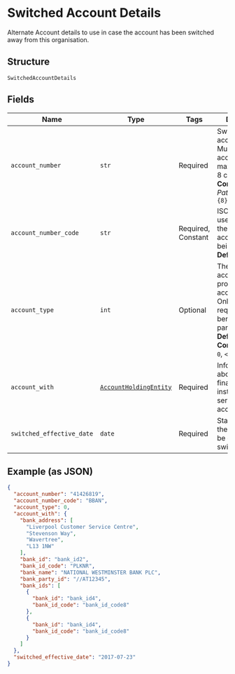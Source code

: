 
# Switched Account Details

Alternate Account details to use in case the account has been switched away from this organisation.

## Structure

`SwitchedAccountDetails`

## Fields

| Name | Type | Tags | Description |
|  --- | --- | --- | --- |
| `account_number` | `str` | Required | Switched account number. Must be a UK account number, maximum length 8 characters.<br>**Constraints**: *Pattern*: `^[0-9]{8}$` |
| `account_number_code` | `str` | Required, Constant | ISO 20022 code used to identify the type of account number being used<br>**Default**: `'BBAN'` |
| `account_type` | `int` | Optional | The type of the account provided in account_number. Only required if requested by the beneficiary party.<br>**Default**: `0`<br>**Constraints**: `>= 0`, `<= 9` |
| `account_with` | [`AccountHoldingEntity`](../../doc/models/account-holding-entity.md) | Required | Information about the financial institution servicing the account. |
| `switched_effective_date` | `date` | Required | Starting date for the account to be effectively switched |

## Example (as JSON)

```json
{
  "account_number": "41426819",
  "account_number_code": "BBAN",
  "account_type": 0,
  "account_with": {
    "bank_address": [
      "Liverpool Customer Service Centre",
      "Stevenson Way",
      "Wavertree",
      "L13 1NW"
    ],
    "bank_id": "bank_id2",
    "bank_id_code": "PLKNR",
    "bank_name": "NATIONAL WESTMINSTER BANK PLC",
    "bank_party_id": "//AT12345",
    "bank_ids": [
      {
        "bank_id": "bank_id4",
        "bank_id_code": "bank_id_code8"
      },
      {
        "bank_id": "bank_id4",
        "bank_id_code": "bank_id_code8"
      }
    ]
  },
  "switched_effective_date": "2017-07-23"
}
```

